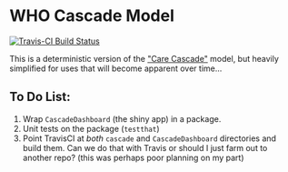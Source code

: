 # WHO Cascade Model

[![Travis-CI Build Status](https://travis-ci.org/jackolney/WhoCascade.svg)](https://travis-ci.org/jackolney/WhoCascade)

This is a deterministic version of the ["Care Cascade"](https://github.com/jackolney/CareCascade) model, but heavily simplified for uses that will become apparent over time...

## To Do List:

1. Wrap `CascadeDashboard` (the shiny app) in a package.
2. Unit tests on the package (`testthat`)
3. Point TravisCI at _both_ `cascade` and `CascadeDashboard` directories and build them. Can we do that with Travis or should I just farm out to another repo? (this was perhaps poor planning on my part)

